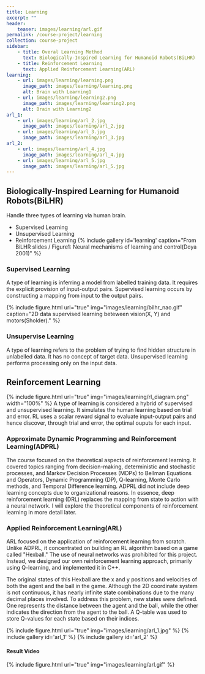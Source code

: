 ```yaml
---
title: Learning
excerpt: ""
header:
    teaser: images/learning/arl.gif
permalink: /course-project/learning
collection: course-project
sidebar:
    - title: Overal Learning Method
      text: Biologically-Inspired Learning for Humanoid Robots(BiLHR)
    - title: Reinforcement Learning
      text: Applied Reinforcement Learning(ARL)
learning:
    - url: images/learning/learning.png
      image_path: images/learning/learning.png
      alt: Brain with Learning1
    - url: images/learning/learning2.png
      image_path: images/learning/learning2.png
      alt: Brain with Learning2
arl_1:
    - url: images/learning/arl_2.jpg
      image_path: images/learning/arl_2.jpg
    - url: images/learning/arl_3.jpg
      image_path: images/learning/arl_3.jpg
arl_2:
    - url: images/learning/arl_4.jpg
      image_path: images/learning/arl_4.jpg
    - url: images/learning/arl_5.jpg
      image_path: images/learning/arl_5.jpg
---
```

## Biologically-Inspired Learning for Humanoid Robots(BiLHR)
Handle three types of learning via human brain.
- Supervised Learning
- Unsupervised Learning
- Reinforcement Learning
{% include gallery id='learning' caption="From BiLHR slides / Figure1: Neural mechanisms of learning and control(Doya 2001)" %}
   
   
### Supervised Learning
A type of learning is inferring a model from labelled training data. It requires the explicit provision of input-output pairs. Supervised learning occurs by constructing a mapping from input to the output pairs.   

{% include figure.html url="true" img="images/learning/bilhr_nao.gif" caption="2D data supervised learning beteween vision(X, Y) and motors(Sholder)." %}


### Unsupervise Learning
A type of learning refers to the problem of trying to find hidden structure in unlabelled data. It has no concept of target data. Unsupervised learning performs processing only on the input data.   

## Reinforcement Learning
{% include figure.html url="true" img="images/learning/rl_diagram.png" width="100%" %}
A type of learning is considered a hybrid of supervised and unsupervised learning. It simulates the human learning based on trial and error. RL uses a scalar reward signal to evaluate input-output pairs and hence discover, through trial and error, the optimal ouputs for each input.

### Approximate Dynamic Programming and Reinforcement Learning(ADPRL)
The course focused on the theoretical aspects of reinforcement learning. It covered topics ranging from decision-making, deterministic and stochastic processes, and Markov Decision Processes (MDPs) to Bellman Equations and Operators, Dynamic Programming (DP), Q-learning, Monte Carlo methods, and Temporal Difference learning. ADPRL did not include deep learning concepts due to organizational reasons. In essence, deep reinforcement learning (DRL) replaces the mapping from state to action with a neural network. I will explore the theoretical components of reinforcement learning in more detail later.


### Applied Reinforcement Learning(ARL)
ARL focused on the application of reinforcement learning from scratch. Unlike ADPRL, it concentrated on building an RL algorithm based on a game called "Hexball." The use of neural networks was prohibited for this project. Instead, we designed our own reinforcement learning approach, primarily using Q-learning, and implemented it in C++.   
   
The original states of this Hexball are the x and y positions and velocities of both the agent and the ball in the game. Although the 2D coordinate system is not continuous, it has nearly infinite state combinations due to the many decimal places involved. To address this problem, new states were defined. One represents the distance between the agent and the ball, while the other indicates the direction from the agent to the ball. A Q-table was used to store Q-values for each state based on their indices.

{% include figure.html url="true" img="images/learning/arl_1.jpg" %}
{% include gallery id='arl_1' %}
{% include gallery id='arl_2' %}

#### Result Video
{% include figure.html url="true" img="images/learning/arl.gif" %}